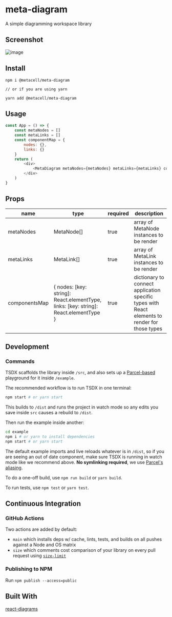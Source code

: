 # meta-diagram

A simple diagramming workspace library

## Screenshot

![image](https://user-images.githubusercontent.com/19196034/176734658-6019f1f7-b268-4361-9bdc-2129e1078e16.png)


## Install 

```
npm i @metacell/meta-diagram

// or if you are using yarn

yarn add @metacell/meta-diagram
```

## Usage

```javascript
const App = () => {
    const metaNodes = []
    const metaLinks = []
    const componentMap = {
        nodes: {},
        links: {}
    }
    return (
        <div>
            <MetaDiagram metaNodes={metaNodes} metaLinks={metaLinks} componentMap={componentMap}/>
        </div>
    )
}
```

## Props

| name          | type                                                                                  | required | description                                                                                    |
|---------------|---------------------------------------------------------------------------------------|----------|------------------------------------------------------------------------------------------------|
| metaNodes  | MetaNode[]                                                                         | true     | array of MetaNode instances to be render                                                    |
| metaLinks     | MetaLink[]                                                                            | true     | array of MetaLink instances to be render                                                       |
| componentsMap | { nodes: [key: string]: React.elementType,  links: [key: string]: React.elementType } | true     | dictionary to connect application specific types with React elements to render for those types |


## Development

### Commands

TSDX scaffolds the library inside `/src`, and also sets up a [Parcel-based](https://parceljs.org) playground for it inside `/example`.

The recommended workflow is to run TSDX in one terminal:

```bash
npm start # or yarn start
```

This builds to `/dist` and runs the project in watch mode so any edits you save inside `src` causes a rebuild to `/dist`.

Then run the example inside another:

```bash
cd example
npm i # or yarn to install dependencies
npm start # or yarn start
```

The default example imports and live reloads whatever is in `/dist`, so if you are seeing an out of date component, make sure TSDX is running in watch mode like we recommend above. **No symlinking required**, we use [Parcel's aliasing](https://parceljs.org/module_resolution.html#aliases).

To do a one-off build, use `npm run build` or `yarn build`.

To run tests, use `npm test` or `yarn test`.


## Continuous Integration

### GitHub Actions

Two actions are added by default:

- `main` which installs deps w/ cache, lints, tests, and builds on all pushes against a Node and OS matrix
- `size` which comments cost comparison of your library on every pull request using [`size-limit`](https://github.com/ai/size-limit)


### Publishing to NPM

Run `npm publish --access=public`

## Built With

[react-diagrams](https://github.com/projectstorm/react-diagrams)
